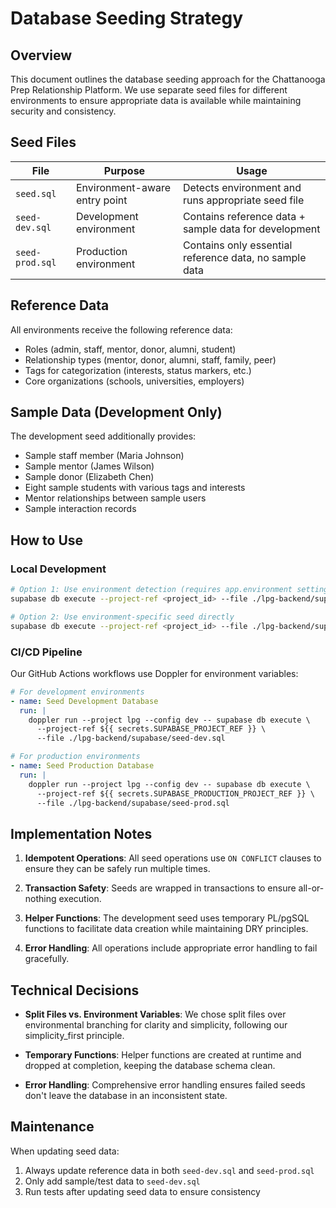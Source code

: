 # Database Seeding Strategy

## Overview

This document outlines the database seeding approach for the Chattanooga Prep Relationship Platform. We use separate seed files for different environments to ensure appropriate data is available while maintaining security and consistency.

## Seed Files

| File | Purpose | Usage |
|------|---------|-------|
| `seed.sql` | Environment-aware entry point | Detects environment and runs appropriate seed file |
| `seed-dev.sql` | Development environment | Contains reference data + sample data for development |
| `seed-prod.sql` | Production environment | Contains only essential reference data, no sample data |

## Reference Data

All environments receive the following reference data:
- Roles (admin, staff, mentor, donor, alumni, student)
- Relationship types (mentor, donor, alumni, staff, family, peer)
- Tags for categorization (interests, status markers, etc.)
- Core organizations (schools, universities, employers)

## Sample Data (Development Only)

The development seed additionally provides:
- Sample staff member (Maria Johnson)
- Sample mentor (James Wilson)
- Sample donor (Elizabeth Chen)
- Eight sample students with various tags and interests
- Mentor relationships between sample users
- Sample interaction records

## How to Use

### Local Development

```bash
# Option 1: Use environment detection (requires app.environment setting)
supabase db execute --project-ref <project_id> --file ./lpg-backend/supabase/seed.sql

# Option 2: Use environment-specific seed directly
supabase db execute --project-ref <project_id> --file ./lpg-backend/supabase/seed-dev.sql
```

### CI/CD Pipeline

Our GitHub Actions workflows use Doppler for environment variables:

```yaml
# For development environments
- name: Seed Development Database
  run: |
    doppler run --project lpg --config dev -- supabase db execute \
      --project-ref ${{ secrets.SUPABASE_PROJECT_REF }} \
      --file ./lpg-backend/supabase/seed-dev.sql

# For production environments
- name: Seed Production Database
  run: |
    doppler run --project lpg --config dev -- supabase db execute \
      --project-ref ${{ secrets.SUPABASE_PRODUCTION_PROJECT_REF }} \
      --file ./lpg-backend/supabase/seed-prod.sql
```

## Implementation Notes

1. **Idempotent Operations**: All seed operations use `ON CONFLICT` clauses to ensure they can be safely run multiple times.

2. **Transaction Safety**: Seeds are wrapped in transactions to ensure all-or-nothing execution.

3. **Helper Functions**: The development seed uses temporary PL/pgSQL functions to facilitate data creation while maintaining DRY principles.

4. **Error Handling**: All operations include appropriate error handling to fail gracefully.

## Technical Decisions

- **Split Files vs. Environment Variables**: We chose split files over environmental branching for clarity and simplicity, following our simplicity_first principle.
  
- **Temporary Functions**: Helper functions are created at runtime and dropped at completion, keeping the database schema clean.

- **Error Handling**: Comprehensive error handling ensures failed seeds don't leave the database in an inconsistent state.

## Maintenance

When updating seed data:

1. Always update reference data in both `seed-dev.sql` and `seed-prod.sql`
2. Only add sample/test data to `seed-dev.sql`
3. Run tests after updating seed data to ensure consistency
